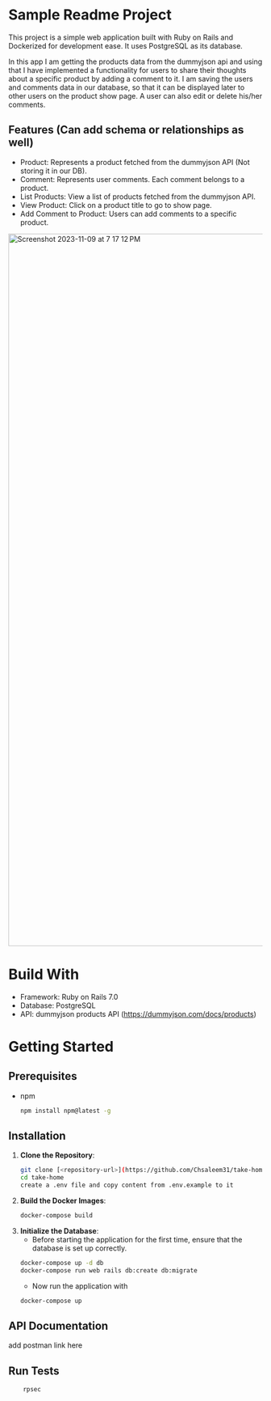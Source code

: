 # Sample Readme Project

This project is a simple web application built with Ruby on Rails and Dockerized for development ease. It uses PostgreSQL as its database.

In this app I am getting the products data from the dummyjson api and using that I have implemented a functionality for users to share their thoughts about a specific product by adding a comment to it. I am saving the users and comments data in our database, so that it can be displayed later to other users on the product show page. A user can also edit or delete his/her comments.

## Features (Can add schema or relationships as well)

- Product: Represents a product fetched from the dummyjson API (Not storing it in our DB).
- Comment: Represents user comments. Each comment belongs to a product.
- List Products: View a list of products fetched from the dummyjson API.
- View Product: Click on a product title to go to show page.
- Add Comment to Product: Users can add comments to a specific product.

<img width="1409" alt="Screenshot 2023-11-09 at 7 17 12 PM" src="https://github.com/beinghaziq/awesome-readme/assets/72576839/c884958c-f0dd-4ae1-bdcc-39a888cddcb8">


# Build With

- Framework: Ruby on Rails 7.0
- Database: PostgreSQL
- API: dummyjson products API (https://dummyjson.com/docs/products)

# Getting Started

## Prerequisites

- npm

  ```bash
  npm install npm@latest -g
  ```

## Installation

1. **Clone the Repository**:
   ```bash
   git clone [<repository-url>](https://github.com/Chsaleem31/take-home-assignment-the-room.git)
   cd take-home
   create a .env file and copy content from .env.example to it
   ```
2. **Build the Docker Images**:
   ```bash
   docker-compose build
   ```
3. **Initialize the Database**:
   - Before starting the application for the first time, ensure that the database is set up correctly.
   ```bash
   docker-compose up -d db
   docker-compose run web rails db:create db:migrate
   ```
   - Now run the application with
   ```bash
   docker-compose up
   ```

## API Documentation

add postman link here

## Run Tests

```bash
    rpsec
```
